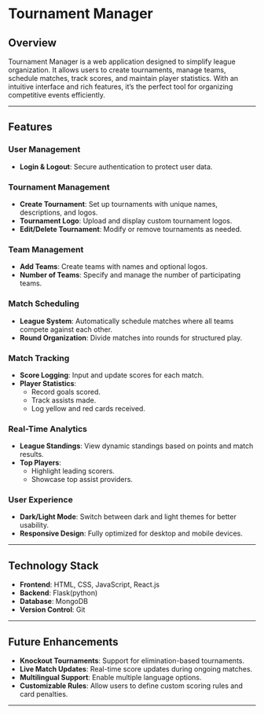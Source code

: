 # Tournament Manager

## Overview
Tournament Manager is a web application designed to simplify league organization. It allows users to create tournaments, manage teams, schedule matches, track scores, and maintain player statistics. With an intuitive interface and rich features, it’s the perfect tool for organizing competitive events efficiently.

---

## Features

### User Management
- **Login & Logout**: Secure authentication to protect user data.

### Tournament Management
- **Create Tournament**: Set up tournaments with unique names, descriptions, and logos.
- **Tournament Logo**: Upload and display custom tournament logos.
- **Edit/Delete Tournament**: Modify or remove tournaments as needed.

### Team Management
- **Add Teams**: Create teams with names and optional logos.
- **Number of Teams**: Specify and manage the number of participating teams.

### Match Scheduling
- **League System**: Automatically schedule matches where all teams compete against each other.
- **Round Organization**: Divide matches into rounds for structured play.

### Match Tracking
- **Score Logging**: Input and update scores for each match.
- **Player Statistics**:
  - Record goals scored.
  - Track assists made.
  - Log yellow and red cards received.

### Real-Time Analytics
- **League Standings**: View dynamic standings based on points and match results.
- **Top Players**:
  - Highlight leading scorers.
  - Showcase top assist providers.

### User Experience
- **Dark/Light Mode**: Switch between dark and light themes for better usability.
- **Responsive Design**: Fully optimized for desktop and mobile devices.

---




## Technology Stack
- **Frontend**: HTML, CSS, JavaScript, React.js
- **Backend**: Flask(python)
- **Database**: MongoDB 
- **Version Control**: Git

---

## Future Enhancements
- **Knockout Tournaments**: Support for elimination-based tournaments.
- **Live Match Updates**: Real-time score updates during ongoing matches.
- **Multilingual Support**: Enable multiple language options.
- **Customizable Rules**: Allow users to define custom scoring rules and card penalties.

---
